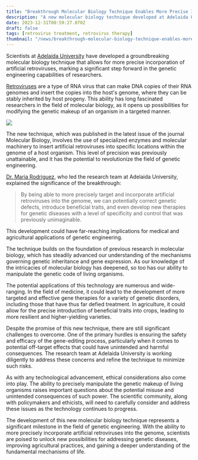 ```yaml
---
title: "Breakthrough Molecular Biology Technique Enables More Precise Incorporation of Artificial Retroviruses"
description: "A new molecular biology technique developed at Adelaida University allows for more precise incorporation of artificial retroviruses, marking a significant step in the field of genetic engineering."
date: 2023-12-31T00:59:27.070Z
draft: false
tags: [retrovirus treatment, retrovirus therapy]
thumbnail: "/news/breakthrough-molecular-biology-technique-enables-more-precise-incorporation-of-artificial-retroviruses/thumb.png"
---
```


Scientists at [Adelaida University](https://www.adelaide.edu.au/) have developed a groundbreaking molecular biology technique that allows for more precise incorporation of artificial retroviruses, marking a significant step forward in the genetic engineering capabilities of researchers.

[Retroviruses](https://www.genome.gov/genetics-glossary/Retrovirus) are a type of RNA virus that can make DNA copies of their RNA genomes and insert the copies into the host's genome, where they can be stably inherited by host progeny. This ability has long fascinated researchers in the field of molecular biology, as it opens up possibilities for modifying the genetic makeup of an organism in a targeted manner.

![](/news/breakthrough-molecular-biology-technique-enables-more-precise-incorporation-of-artificial-retroviruses/mechanism.jpg)

The new technique, which was published in the latest issue of the journal Molecular Biology, involves the use of specialized enzymes and molecular machinery to insert artificial retroviruses into specific locations within the genome of a host organism. This level of precision was previously unattainable, and it has the potential to revolutionize the field of genetic engineering.

[Dr. Maria Rodriguez](https://ingenieriabiologicaymedica.uc.cl/en/people/faculty/179-maria-rodriguez), who led the research team at Adelaida University, explained the significance of the breakthrough:

>By being able to more precisely target and incorporate artificial retroviruses into the genome, we can potentially correct genetic defects, introduce beneficial traits, and even develop new therapies for genetic diseases with a level of specificity and control that was previously unimaginable.

This development could have far-reaching implications for medical and agricultural applications of genetic engineering.

The technique builds on the foundation of previous research in molecular biology, which has steadily advanced our understanding of the mechanisms governing genetic inheritance and gene expression. As our knowledge of the intricacies of molecular biology has deepened, so too has our ability to manipulate the genetic code of living organisms.

The potential applications of this technology are numerous and wide-ranging. In the field of medicine, it could lead to the development of more targeted and effective gene therapies for a variety of genetic disorders, including those that have thus far defied treatment. In agriculture, it could allow for the precise introduction of beneficial traits into crops, leading to more resilient and higher-yielding varieties.

Despite the promise of this new technique, there are still significant challenges to overcome. One of the primary hurdles is ensuring the safety and efficacy of the gene-editing process, particularly when it comes to potential off-target effects that could have unintended and harmful consequences. The research team at Adelaida University is working diligently to address these concerns and refine the technique to minimize such risks.

As with any technological advancement, ethical considerations also come into play. The ability to precisely manipulate the genetic makeup of living organisms raises important questions about the potential misuse and unintended consequences of such power. The scientific community, along with policymakers and ethicists, will need to carefully consider and address these issues as the technology continues to progress.

The development of this new molecular biology technique represents a significant milestone in the field of genetic engineering. With the ability to more precisely incorporate artificial retroviruses into the genome, scientists are poised to unlock new possibilities for addressing genetic diseases, improving agricultural practices, and gaining a deeper understanding of the fundamental mechanisms of life.
